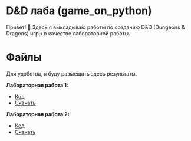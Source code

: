# D&D лаба (game_on_python)

Привет! 👋 Здесь я выкладываю работы по созданию D&D (Dungeons & Dragons) игры в качестве лабораторной работы.

# Файлы

Для удобства, я буду размещать здесь результаты.

**Лабораторная работа 1:**
 - [Код](https://github.com/InfloZ/game_on_python/tree/laba1)
 - [Скачать](https://github.com/InfloZ/game_on_python/releases/tag/v1.0.1)

**Лабораторная работа 2:**

 - [Код](https://github.com/InfloZ/game_on_python/tree/laba2)
 - [Скачать](https://github.com/InfloZ/game_on_python/releases/tag/v1.0.2)
